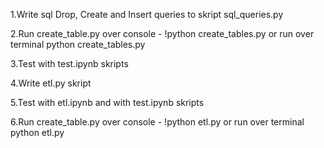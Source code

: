 1.Write sql Drop, Create and Insert queries to skript sql_queries.py

2.Run create_table.py over console - !python create_tables.py or run over terminal python create_tables.py

3.Test with test.ipynb skripts

4.Write etl.py skript

5.Test with etl.ipynb and with test.ipynb skripts

6.Run create_table.py over console - !python etl.py or run over terminal python etl.py



